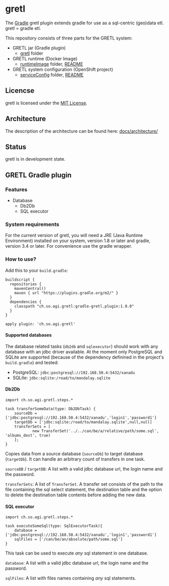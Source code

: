 # gretl

The [Gradle](http://www.gradle.org) gretl plugin extends gradle for use as a sql-centric
(geo)data etl. gretl = gradle etl.

This repository consists of three parts for the GRETL system:
* GRETL jar (Gradle plugin)
    * [gretl](gretl) folder
* GRETL runtime (Docker Image)
    * [runtimeImage](runtimeImage) folder, [README](runtimeImage/README.md)
* GRETL system configuration (OpenShift project)
    * [serviceConfig](serviceConfig) folder, [README](serviceConfig/README.md)

## Licencse

gretl is licensed under the [MIT License](LICENSE).

## Architecture

The description of the architecture can be found here: [docs/architecture/](docs/architecture/architecture.md)

## Status

gretl is in development state.

## GRETL Gradle plugin

### Features

* Database
  * Db2Db
  * SQL executor

### System requirements

For the current version of gretl, you will need a JRE (Java Runtime Environment) installed
on your system, version 1.8 or later and gradle, version 3.4 or later.
For convenience use the gradle wrapper.

### How to use?

Add this to your `build.gradle`:

```
buildscript {
  repositories {
    mavenCentral()
    maven { url "https://plugins.gradle.org/m2/" }
  }
  dependencies {
    classpath "ch.so.agi.gretl:gradle-gretl.plugin:1.0.0"
  }
}

apply plugin: 'ch.so.agi.gretl'
```

#### Supported databases

The database related tasks (`db2db` and `sqlexecutor`) should work with any database with an jdbc driver available. At the moment only PostgreSQL and SQLite are supported (because of the dependency definined in the project's `build.gradle`) and tested:

 * PostgreSQL: `jdbc:postgresql://192.168.50.4:5432/xanadu`
 * SQLite: `jdbc:sqlite:/road/to/mandalay.sqlite`


#### Db2Db

```
import ch.so.agi.gretl.steps.*

task transferSomeData(type: Db2DbTask) {
    sourceDb = ['jdbc:postgresql://192.168.50.4:5432/xanadu','login1','password1']
    targetDb = ['jdbc:sqlite:/road/to/mandalay.sqlite',null,null]
    transferSets = [
            new TransferSet('../../can/be/a/relative/path/some.sql', 'albums_dest', true)
    ];
}
```
Copies data from a source database (`sourceDb`) to target database (`targetDb`). It can handle an arbitrary count of transfers in one task.

 `sourceDB` / `targetDB`: A list with a valid jdbc database url, the login name and the password.

`transferSets`: A list of `TransferSet`. A transfer set consists of the path to the file containing the sql select statement, the destination table and the option to delete the destination table contents before adding the new data.

#### SQL executor

```
import ch.so.agi.gretl.steps.*

task executeSomeSql(type: SqlExecutorTask){
    database = ['jdbc:postgresql://192.168.50.4:5432/xanadu','login1','password1']
    sqlFiles = ['/can/be/an/absolute/path/some.sql']
}
```

This task can be used to execute _any_ sql statement in one database.

`database`: A list with a valid jdbc database url, the login name and the password.

`sqlFiles`: A list with files names containing _any_ sql statements.
